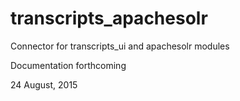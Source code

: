 transcripts_apachesolr
======================

Connector for transcripts_ui and apachesolr modules

Documentation forthcoming

24 August, 2015

